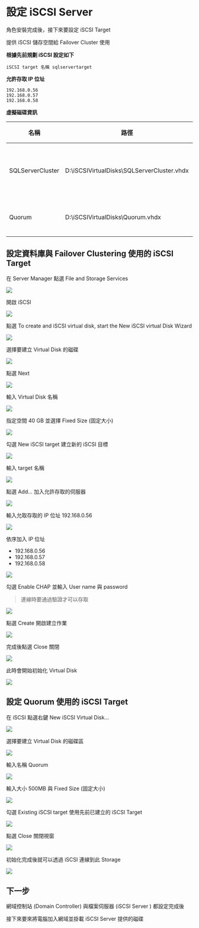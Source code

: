 
# 設定 iSCSI Server

角色安裝完成後，接下來要設定 iSCSI Target

提供 iSCSI 儲存空間給 Failover Cluster 使用

**根據先前規劃 iSCSI 設定如下**

```
iSCSI target 名稱 sqlservertarget
```

**允許存取 IP 位址**

```
192.168.0.56
192.168.0.57
192.168.0.58
```

**虛擬磁碟資訊**

|名稱|路徑|空間|備註|
|--|--|--|--|
|SQLServerCluster|D:\iSCSIVirtualDisks\SQLServerCluster.vhdx|40GB|資料檔案使用|
|Quorum|D:\iSCSIVirtualDisks\Quorum.vhdx|500MB|仲裁磁碟|

## 設定資料庫與 Failover Clustering 使用的 iSCSI Target

在 Server Manager 點選 File and Storage Services

![](https://raw.githubusercontent.com/txstudio/2020-12th-ironman/master/images/09/screenshot-01.png)

開啟 iSCSI

![](https://raw.githubusercontent.com/txstudio/2020-12th-ironman/master/images/09/screenshot-02.png)

點選 To create and iSCSI virtual disk, start the New iSCSI virtual Disk Wizard

![](https://raw.githubusercontent.com/txstudio/2020-12th-ironman/master/images/09/screenshot-03.png)

選擇要建立 Virtual Disk 的磁碟

![](https://raw.githubusercontent.com/txstudio/2020-12th-ironman/master/images/09/screenshot-04.png)

點選 Next

![](https://raw.githubusercontent.com/txstudio/2020-12th-ironman/master/images/09/screenshot-05.png)

輸入 Virtual Disk 名稱

![](https://raw.githubusercontent.com/txstudio/2020-12th-ironman/master/images/09/screenshot-06.png)

指定空間 40 GB 並選擇 Fixed Size (固定大小)

![](https://raw.githubusercontent.com/txstudio/2020-12th-ironman/master/images/09/screenshot-07.png)

勾選 New iSCSI target 建立新的 iSCSI 目標

![](https://raw.githubusercontent.com/txstudio/2020-12th-ironman/master/images/09/screenshot-08.png)

輸入 target 名稱

![](https://raw.githubusercontent.com/txstudio/2020-12th-ironman/master/images/09/screenshot-09.png)

點選 Add... 加入允許存取的伺服器

![](https://raw.githubusercontent.com/txstudio/2020-12th-ironman/master/images/09/screenshot-10.png)

輸入允取存取的 IP 位址 192.168.0.56

![](https://raw.githubusercontent.com/txstudio/2020-12th-ironman/master/images/09/screenshot-11.png)

依序加入 IP 位址

- 192.168.0.56
- 192.168.0.57
- 192.168.0.58

![](https://raw.githubusercontent.com/txstudio/2020-12th-ironman/master/images/09/screenshot-12.png)

勾選 Enable CHAP 並輸入 User name 與 password

> 連線時要通過驗證才可以存取

![](https://raw.githubusercontent.com/txstudio/2020-12th-ironman/master/images/09/screenshot-13.png)

點選 Create 開啟建立作業

![](https://raw.githubusercontent.com/txstudio/2020-12th-ironman/master/images/09/screenshot-14.png)

完成後點選 Close 關閉

![](https://raw.githubusercontent.com/txstudio/2020-12th-ironman/master/images/09/screenshot-15.png)

此時會開始初始化 Virtual Disk

![](https://raw.githubusercontent.com/txstudio/2020-12th-ironman/master/images/09/screenshot-16.png)

## 設定 Quorum 使用的 iSCSI Target

在 iSCSI 點選右鍵 New iSCSI Virtual Disk...

![](https://raw.githubusercontent.com/txstudio/2020-12th-ironman/master/images/09/screenshot-17.png)

選擇要建立 Virtual Disk 的磁碟區

![](https://raw.githubusercontent.com/txstudio/2020-12th-ironman/master/images/09/screenshot-18.png)

輸入名稱 Quorum

![](https://raw.githubusercontent.com/txstudio/2020-12th-ironman/master/images/09/screenshot-19.png)

輸入大小 500MB 與 Fixed Size (固定大小)

![](https://raw.githubusercontent.com/txstudio/2020-12th-ironman/master/images/09/screenshot-20.png)

勾選 Existing iSCSI target 使用先前已建立的 iSCSI Target

![](https://raw.githubusercontent.com/txstudio/2020-12th-ironman/master/images/09/screenshot-21.png)

點選 Close 關閉視窗

![](https://raw.githubusercontent.com/txstudio/2020-12th-ironman/master/images/09/screenshot-22.png)

初始化完成後就可以透過 iSCSI 連線到此 Storage

![](https://raw.githubusercontent.com/txstudio/2020-12th-ironman/master/images/09/screenshot-23.png)

## 下一步

網域控制站 (Domain Controller) 與檔案伺服器 (iSCSI Server ) 都設定完成後

接下來要來將電腦加入網域並掛載 iSCSI Server 提供的磁碟


